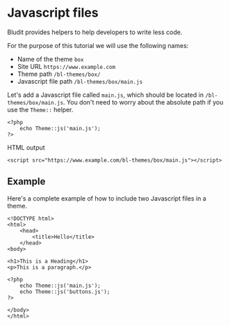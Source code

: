 # Javascript files
<!-- position: 4 -->

Bludit provides helpers to help developers to write less code.

For the purpose of this tutorial we will use the following names:
- Name of the theme `box`
- Site URL `https://www.example.com`
- Theme path `/bl-themes/box/`
- Javascript file path `/bl-themes/box/main.js`

Let's add a Javascript file called `main.js`, which should be located in `/bl-themes/box/main.js`. You don't need to worry about the absolute path if you use the `Theme::` helper.
```
<?php
	echo Theme::js('main.js');
?>
```

HTML output
```
<script src="https://www.example.com/bl-themes/box/main.js"></script>
```

<h2 id="example">Example</h2>

Here's a complete example of how to include two Javascript files in a theme.

```
<!DOCTYPE html>
<html>
	<head>
		<title>Hello</title>
	</head>
<body>

<h1>This is a Heading</h1>
<p>This is a paragraph.</p>

<?php
	echo Theme::js('main.js');
	echo Theme::js('buttons.js');
?>

</body>
</html>
```
